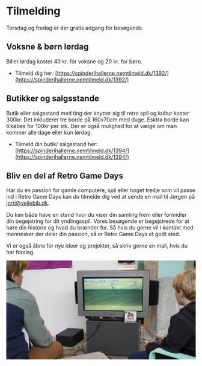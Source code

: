 <!-- BEGIN ARISE ------------------------------
Title:: "Tilmelding Retro Game Days 2025, 16.-18.okt"

Author:: "Retro Game Days"
Description:: "Tilmelding til Retro Game Days 2025: besøgende, butikker og hvis du vil være med. Torsdag-fredag: gratis. Lørdag 20kr for børn og 40kr for voksne"
Language:: "da"
Thumbnail:: "figur-150x150.png"
Published Date:: "2025-06-17"
Modified Date:: "2025-06-17"

toc:: "false"
process_markdown:: "true"
content_header:: "false"
---- END ARISE \\ DO NOT MODIFY THIS LINE ---->

# Tilmelding
Torsdag og fredag er der gratis adgang for besøgende.

## Voksne & børn lørdag
Billet lørdag koster 40 kr. for voksne og 20 kr. for børn.

* Tilmeld dig her: [https://spinderihallerne.nemtilmeld.dk/1392/](https://spinderihallerne.nemtilmeld.dk/1392/)

## Butikker og salgsstande
Butik eller salgsstand med ting der knytter sig til retro spil og kultur koster 300kr. Det inkluderer tre borde på 160x70cm med duge. Esktra borde kan tilkøbes for 100kr per stk. Der er også mulighed for at vælge om man kommer alle dage eller kun lørdag.

* Tilmeld din butik/ salgsstand her: [https://spinderihallerne.nemtilmeld.dk/1394/](https://spinderihallerne.nemtilmeld.dk/1394/)

## Bliv en del af Retro Game Days
Har du en passion for gamle computere, spil eller noget tredje som vil passe ind i Retro Game Days kan du tilmelde dig ved at sende en mail til Jørgen på <jorti@vejlebib.dk>.

Du kan både have en stand hvor du viser din samling frem eller formidler din begejstring for dit yndlingsspil. Vores besøgende er begejstrede for at høre din historie og hvad du brænder for. Så hvis du gerne vil i kontakt med mennesker der deler din passion, så er Retro Game Days et godt sted.

Vi er også åbne for nye ideer og projekter, så skriv gerne en mail, hvis du har forslag.

![To spiller FIFA på Playstation 1 med billedrørsfjernsyn](RGD-stemning-03.jpg)
